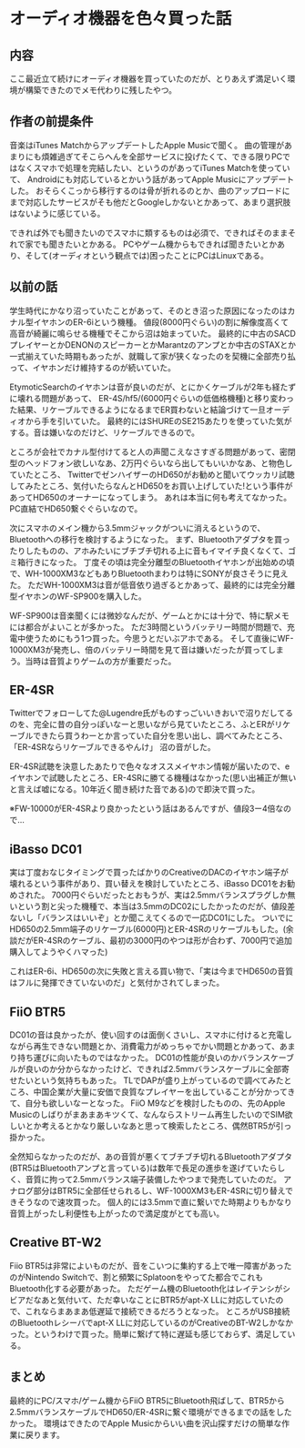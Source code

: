 # オーディオ機器を色々買った話
## 内容
ここ最近立て続けにオーディオ機器を買っていたのだが、とりあえず満足いく環境が構築できたのでメモ代わりに残したやつ。

## 作者の前提条件
音楽はiTunes MatchからアップデートしたApple Musicで聞く。
曲の管理があまりにも煩雑過ぎてそこらへんを全部サービスに投げたくて、できる限りPCではなくスマホで処理を完結したい、というのがあってiTunes Matchを使っていて、
Androidにも対応しているとかいう話があってApple Musicにアップデートした。
おそらくこっから移行するのは骨が折れるのとか、曲のアップロードにまで対応したサービスがそも他だとGoogleしかないとかあって、あまり選択肢はないように感じている。

できれば外でも聞きたいのでスマホに類するものは必須で、できればそのままそれで家でも聞きたいとかある。
PCやゲーム機からもできれば聞きたいとかあり、そして(オーディオという観点では)困ったことにPCはLinuxである。

## 以前の話
学生時代にかなり沼っていたことがあって、そのとき沼った原因になったのはカナル型イヤホンのER-6iという機種。
値段(8000円ぐらい)の割に解像度高くて高音が綺麗に鳴らせる機種でそこから沼は始まっていた。
最終的に中古のSACDプレイヤーとかDENONのスピーカーとかMarantzのアンプとか中古のSTAXとか一式揃えていた時期もあったが、就職して家が狭くなったのを契機に全部売り払って、イヤホンだけ維持するのが続いていた。

EtymoticSearchのイヤホンは音が良いのだが、とにかくケーブルが2年も経たずに壊れる問題があって、
ER-4S/hf5/(6000円ぐらいの低価格機種)と移り変わった結果、リケーブルできるようになるまでER買わないと結論づけて一旦オーディオから手を引いていた。
最終的にはSHUREのSE215あたりを使っていた気がする。音は嫌いなのだけど、リケーブルできるので。

ところが会社でカナル型付けてると人の声聞こえなさすぎる問題があって、密閉型のヘッドフォン欲しいなあ、2万円ぐらいなら出してもいいかなあ、と物色していたところ、
TwitterでゼンハイザーのHD650がお勧めと聞いてウッカリ試聴してみたところ、気付いたらなんとHD650をお買い上げしていた!という事件があってHD650のオーナーになってしまう。
あれは本当に何も考えてなかった。PC直結でHD650繋ぐぐらいなので。

次にスマホのメイン機から3.5mmジャックがついに消えるというので、Bluetoothへの移行を検討するようになった。
まず、Bluetoothアダプタを買ったりしたものの、アホみたいにブチブチ切れる上に音もイマイチ良くなくて、ゴミ箱行きになった。
丁度その頃は完全分離型のBluetoothイヤホンが出始めの頃で、WH-1000XM3などもありBluetoothまわりは特にSONYが良さそうに見えた。
ただWH-1000XM3は音が低音依り過ぎるとかあって、最終的には完全分離型イヤホンのWF-SP900を購入した。

WF-SP900は音楽聞くには微妙なんだが、ゲームとかには十分で、特に駅メモには都合がよいことが多かった。
ただ3時間というバッテリー時間が問題で、充電中使うためにもう1つ買った。今思うとだいぶアホである。
そして直後にWF-1000XM3が発売し、倍のバッテリー時間を見て音は嫌いだったが買ってしまう。当時は音質よりゲームの方が重要だった。

## ER-4SR
Twitterでフォローしてた@Lugendre氏がものすっごいいきおいで沼りだしてるのを、完全に昔の自分っぽいなーと思いながら見ていたところ、ふとERがリケーブルできたら買うわーとか言っていた自分を思い出し、調べてみたところ、
「ER-4SRならリケーブルできるやんけ」
沼の音がした。

ER-4SR試聴を決意したあたりで色々なオススメイヤホン情報が届いたので、eイヤホンで試聴したところ、ER-4SRに勝てる機種はなかった(思い出補正が無いと言えば嘘になる。10年近く聞き続けた音である)ので即決で買った。

※FW-10000がER-4SRより良かったという話はあるんですが、値段3ー4倍なので…

## iBasso DC01
実は丁度おなじタイミングで買ったばかりのCreativeのDACのイヤホン端子が壊れるという事件があり、買い替えを検討していたところ、iBasso DC01をお勧めされた。
7000円ぐらいだったとおもうが、実は2.5mmバランスプラグしか無いという割と尖った機種で、本当は3.5mmのDC02にしたかったのだが、値段差ないし「バランスはいいぞ」とか聞こえてくるので一応DC01にした。
ついでにHD650の2.5mm端子のリケーブル(6000円)とER-4SRのリケーブルもした。(余談だがER-4SRのケーブル、最初の3000円のやつは形が合わず、7000円で追加購入してようやくハマった)

これはER-6i、HD650の次に失敗と言える買い物で、「実は今までHD650の音質はフルに発揮できていないのだ」と気付かされてしまった。

## FiiO BTR5
DC01の音は良かったが、使い回すのは面倒くさいし、スマホに付けると充電しながら再生できない問題とか、消費電力がめっちゃでかい問題とかあって、あまり持ち運びに向いたものではなかった。
DC01の性能が良いのかバランスケーブルが良いのか分からなかったけど、できれば2.5mmバランスケーブルに全部寄せたいという気持ちもあった。
TLでDAPが盛り上がっているので調べてみたところ、中国企業が大量に安価で良質なプレイヤーを出していることが分かってきて、自分も欲しいなーとなった。
FiiO M9などを検討したものの、先のApple Musicのしばりがまあまあキツくて、なんならストリーム再生したいのでSIM欲しいとか考えるとかなり厳しいなあと思って検索したところ、偶然BTR5が引っ掛かった。

全然知らなかったのだが、あの音質が悪くてブチブチ切れるBluetoothアダプタ(BTR5はBluetoothアンプと言っている)は数年で長足の進歩を遂げていたらしく、音質に拘って2.5mmバランス端子装備したやつまで発売していたのだ。
アナログ部分はBTR5に全部任せられるし、WF-1000XM3もER-4SRに切り替えできそうなので速攻買った。
個人的には3.5mmで直に繋いでた時期よりもかなり音質上がったし利便性も上がったので満足度がとても高い。

## Creative BT-W2
Fiio BTR5は非常によいものだが、音をこいつに集約する上で唯一障害があったのがNintendo Switchで、割と頻繁にSplatoonをやってた都合でこれもBluetooth化する必要があった。
ただゲーム機のBluetooth化はレイテンシがシビアだなあと気付いて、ただ幸いなことにBTR5がapt-X LLに対応していたので、これならまあまあ低遅延で接続できるだろうとなった。
ところがUSB接続のBluetoothレシーバでapt-X LLに対応しているのがCreativeのBT-W2しかなかった。というわけで買った。簡単に繋げて特に遅延も感じておらず、満足している。

## まとめ
最終的にPC/スマホ/ゲーム機からFiiO BTR5にBluetooth飛ばして、BTR5から2.5mmバランスケーブルでHD650/ER-4SRに繋ぐ環境ができるまでの話をしたかった。
環境はできたのでApple Musicからいい曲を沢山探すだけの簡単な作業に戻ります。
